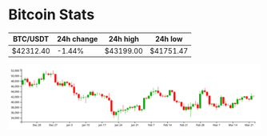 # Bitcoin Stats

BTC/USDT|24h change|24h high|24h low|
|---|---|---|---|
|$42312.40|-1.44%|$43199.00|$41751.47|

<img src="./chart.svg">
